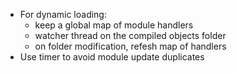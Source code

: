 * For dynamic loading:
    - keep a global map of module handlers
    - watcher thread on the compiled objects folder
    - on folder modification, refesh map of handlers
* Use timer to avoid module update duplicates

